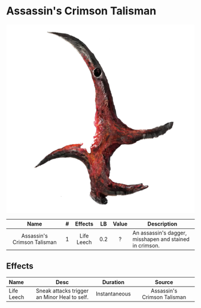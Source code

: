 # Assassin's Crimson Talisman

![Copyrighted Image](Assassin'sCrimsonTalisman.png)

|             Name             | # |  Effects  | LB | Value | Description                                             |
| :--------------------------: | :-: | :--------: | :-: | :---: | ------------------------------------------------------- |
| Assassin's Crimson Talisman | 1 | Life Leech | 0.2 |   ?   | An assassin's dagger, misshapen and stained in crimson. |

## Effects

| Name       |                     Desc                     |   Duration   |            Source            |
| :--------- | :------------------------------------------: | :-----------: | :--------------------------: |
| Life Leech | Sneak attacks trigger an Minor Heal to self. | Instantaneous | Assassin's Crimson Talisman |
